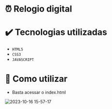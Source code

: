 # ⏰ Relogio digital

# ✔️ Tecnologias utilizadas 

- `HTML5`
- `CSS3`
- `JAVASCRIPT`

# 🔧 Como utilizar
- Basta acessar o index.html

![2023-10-16 15-57-17](https://github.com/BlackPoowerDev/Relogio/assets/116099170/8e0ed5f3-5ebc-496a-acdc-724982aaed5f)

